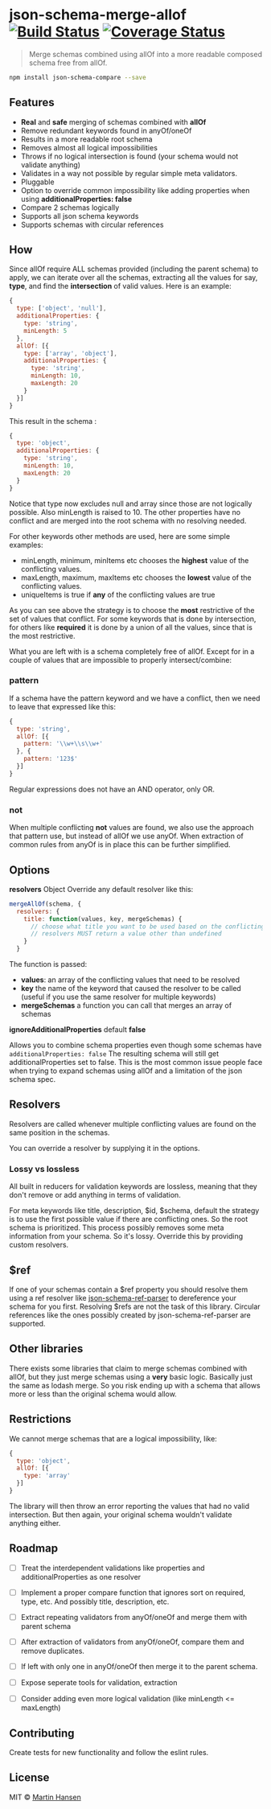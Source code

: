 # json-schema-merge-allof [![Build Status](https://travis-ci.org/mokkabonna/json-shcema-merge-allof.svg?branch=master)](https://travis-ci.org/mokkabonna/json-shcema-merge-allof) [![Coverage Status](https://coveralls.io/repos/github/mokkabonna/json-shcema-merge-allof/badge.svg?branch=master)](https://coveralls.io/github/mokkabonna/json-shcema-merge-allof?branch=master)

> Merge schemas combined using allOf into a more readable composed schema free from allOf.

```bash
npm install json-schema-compare --save
```

## Features

- **Real** and **safe** merging of schemas combined with **allOf**
- Remove redundant keywords found in anyOf/oneOf
- Results in a more readable root schema
- Removes almost all logical impossibilities
- Throws if no logical intersection is found (your schema would not validate anything)
- Validates in a way not possible by regular simple meta validators.
- Pluggable
- Option to override common impossibility like adding properties when using **additionalProperties: false**
- Compare 2 schemas logically
- Supports all json schema keywords
- Supports schemas with circular references


## How

Since allOf require ALL schemas provided (including the parent schema) to apply, we can iterate over all the schemas, extracting all the values for say, **type**, and find the **intersection** of valid values. Here is an example:

```js
{
  type: ['object', 'null'],
  additionalProperties: {
    type: 'string',
    minLength: 5
  },
  allOf: [{
    type: ['array', 'object'],
    additionalProperties: {
      type: 'string',
      minLength: 10,
      maxLength: 20
    }
  }]
}
```

This result in the schema :
```js
{
  type: 'object',
  additionalProperties: {
    type: 'string',
    minLength: 10,
    maxLength: 20
  }
}
```

Notice that type now excludes null and array since those are not logically possible. Also minLength is raised to 10. The other properties have no conflict and are merged into the root schema with no resolving needed.

For other keywords other methods are used, here are some simple examples:

- minLength, minimum, minItems etc chooses the **highest** value of the conflicting values.
- maxLength, maximum, maxItems etc chooses the **lowest** value of the conflicting values.
- uniqueItems is true if **any** of the conflicting values are true

As you can see above the strategy is to choose the **most** restrictive of the set of values that conflict. For some keywords that is done by intersection, for others like **required** it is done by a union of all the values, since that is the most restrictive.

What you are left with is a schema completely free of allOf. Except for in a couple of values that are impossible to properly intersect/combine:

### pattern

If a schema have the pattern keyword and we have a conflict, then we need to leave that expressed like this:

```js
{
  type: 'string',
  allOf: [{
    pattern: '\\w+\\s\\w+'
  }, {
    pattern: '123$'
  }]
}
```

Regular expressions does not have an AND operator, only OR.

### not

When multiple conflicting **not** values are found, we also use the approach that pattern use, but instead of allOf we use anyOf. When extraction of common rules from anyOf is in place this can be further simplified.

## Options
**resolvers** Object
Override any default resolver like this:

```js
mergeAllOf(schema, {
  resolvers: {
    title: function(values, key, mergeSchemas) {
      // choose what title you want to be used based on the conflicting values
      // resolvers MUST return a value other than undefined
    }
  }
```

The function is passed:

- **values**: an array of the conflicting values that need to be resolved
- **key** the name of the keyword that caused the resolver to be called (useful if you use the same resolver for multiple keywords)
- **mergeSchemas** a function you can call that merges an array of schemas

**ignoreAdditionalProperties** default **false**

Allows you to combine schema properties even though some schemas have `additionalProperties: false` The resulting schema will still get additionalProperties set to false. This is the most common issue people face when trying to expand schemas using allOf and a limitation of the json schema spec.


## Resolvers

Resolvers are called whenever multiple conflicting values are found on the same position in the schemas.

You can override a resolver by supplying it in the options.

### Lossy vs lossless

All built in reducers for validation keywords are lossless, meaning that they don't remove or add anything in terms of validation.

For meta keywords like title, description, $id, $schema, default the strategy is to use the first possible value if there are conflicting ones. So the root schema is prioritized. This process possibly removes some meta information from your schema. So it's lossy. Override this by providing custom resolvers.


## $ref

If one of your schemas contain a $ref property you should resolve them using a ref resolver like [json-schema-ref-parser](https://github.com/BigstickCarpet/json-schema-ref-parser) to dereference your schema for you first. Resolving $refs are not the task of this library. Circular references like the ones possibly created by json-schema-ref-parser are supported.


## Other libraries

There exists some libraries that claim to merge schemas combined with allOf, but they just merge schemas using a **very** basic logic. Basically just the same as lodash merge. So you risk ending up with a schema that allows more or less than the original schema would allow.


## Restrictions

We cannot merge schemas that are a logical impossibility, like:

```js
{
  type: 'object',
  allOf: [{
    type: 'array'
  }]
}
```

The library will then throw an error reporting the values that had no valid intersection. But then again, your original schema wouldn't validate anything either.


## Roadmap

- [ ] Treat the interdependent validations like properties and additionalProperties as one resolver
- [ ] Implement a proper compare function that ignores sort on required, type, etc. And possibly title, description, etc.
- [ ] Extract repeating validators from anyOf/oneOf and merge them with parent schema
- [ ] After extraction of validators from anyOf/oneOf, compare them and remove duplicates.
- [ ] If left with only one in anyOf/oneOf then merge it to the parent schema.
- [ ] Expose seperate tools for validation, extraction
- [ ] Consider adding even more logical validation (like minLength <= maxLength)


## Contributing

Create tests for new functionality and follow the eslint rules.

## License

MIT © [Martin Hansen](http://martinhansen.com)
